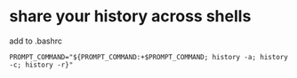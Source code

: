 # share your history across shells

add to .bashrc

```
PROMPT_COMMAND="${PROMPT_COMMAND:+$PROMPT_COMMAND; history -a; history -c; history -r}"
```